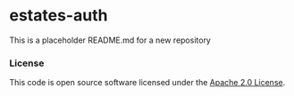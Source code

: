 
# estates-auth

This is a placeholder README.md for a new repository

### License
 
This code is open source software licensed under the [Apache 2.0 License]("http://www.apache.org/licenses/LICENSE-2.0.html").
